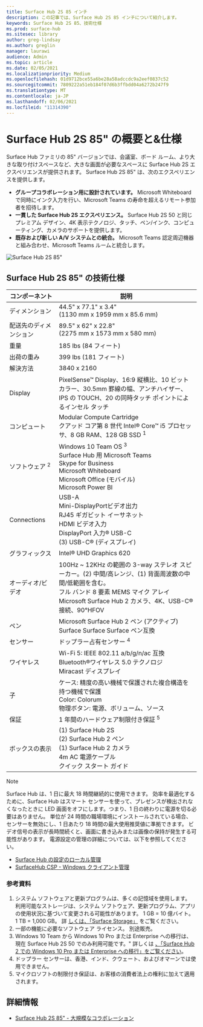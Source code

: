 ```yaml
---
title: Surface Hub 2S 85 インチ
description: この記事では、Surface Hub 2S 85 インチについて紹介します。
keywords: Surface Hub 2S 85、技術仕様
ms.prod: surface-hub
ms.sitesec: library
author: greg-lindsay
ms.author: greglin
manager: laurawi
audience: Admin
ms.topic: article
ms.date: 02/05/2021
ms.localizationpriority: Medium
ms.openlocfilehash: 01d9712bce55a6be28a58adccdc9a2eef0837c52
ms.sourcegitcommit: 7809222a51eb184f07d6b3ffbdd04a6272b247f9
ms.translationtype: MT
ms.contentlocale: ja-JP
ms.lasthandoff: 02/06/2021
ms.locfileid: "11314390"
---
```

# Surface Hub 2S 85" の概要と&仕様

Surface Hub ファミリの 85" バージョンでは、会議室、ボード ルーム、より大きな取り付けスペースなど、大きな画面が必要なスペースに Surface Hub 2S エクスペリエンスが提供されます。 Surface Hub 2S 85" は、次のエクスペリエンスを提供します。

- **グループコラボレーション用に設計されています。** Microsoft Whiteboard で同時にインク入力を行い、Microsoft Teams の寿命を超えるリモート参加者を招待します。
- **一貫した Surface Hub 2S エクスペリエンス。** Surface Hub 2S 50 と同じプレミアム デザイン、4K 表示テクノロジ、タッチ、ペン/インク、コンピューティング、カメラのサポートを提供します。
- **既存および新しい A/V システムとの統合。** Microsoft Teams 認定周辺機器と組み合わせ、Microsoft Teams ルームと統合します。

![Surface Hub 2S 85"](images/hub-2s-85.png)

## Surface Hub 2S 85" の技術仕様

| コンポーネント    | 説明                                                                                                                                                                                                                                         |
| ----------------- | --------------------------------------------------------------------------------------------------------------------------------------------------------------------------------------------------------------------------------------------------------- |
| ディメンション        | 44.5" x 77.1" x 3.4"<br>(1130 mm x 1959 mm x 85.6 mm)                                                                                                                                                                                                        |
| 配送先のディメンション        | 89.5" x 62" x 22.8"<br>(2275 mm x 1573 mm x 580 mm)                                                                                                                                                                                                        |
| 重量            | 185 lbs (84 フィート)                                                                                                                                                                                                                                            |
| 出荷の重み            | 399 lbs (181 フィート)                                                                                                                                                                                                                                            |
| 解決方法        | 3840 x 2160                                                                                                                                                                                                                                               |
| Display           | PixelSense™ Display、16:9 縦横比、10 ビット カラー、30.5mm 罫線の幅、アンチハイザー、IPS の TOUCH、20 の同時タッチ ポイントによるインセル タッチ                                                                                                           |
| コンピュート           | Modular Compute Cartridge<br>クアッド コア第 8 世代 Intel® Core™ i5 プロセッサ、8 GB RAM、128 GB SSD <sup> 1</sup>                                                                                                                                                      |
| ソフトウェア <sup> 2</sup>         | Windows 10 Team OS <sup> 3</sup><br>Surface Hub 用 Microsoft Teams<br>Skype for Business<br>Microsoft Whiteboard<br>Microsoft Office (モバイル)<br>Microsoft Power BI                                                                                                   |
| Connections       | USB-A<br>Mini-DisplayPortビデオ出力<br>RJ45 ギガビット イーサネット<br>HDMI ビデオ入力<br>DisplayPort 入力® USB-C<br>(3) USB-C® (ディスプレイ)                                                                                                           |
| グラフィックス          | Intel® UHD Graphics 620                                                                                                                                                                                                                                   |
| オーディオ/ビデオ       | 100Hz ~ 12KHz の範囲の 3-way ステレオ スピーカー。(2) 中間/高レンジ、(1) 背面周波数の中間/低範囲を含む。 <br>フル バンド 8 要素 MEMS マイク アレイ<br>Microsoft Surface Hub 2 カメラ、4K、USB-C®接続、90°HFOV |
| ペン               | Microsoft Surface Hub 2 ペン (アクティブ)<br>Surface Surface Surface ペン互換                                                                                                                                                                                       |
| センサー           | ドップラー占有センサー <sup> 4</sup>                                                                                                                                                                                                                                 |
| ワイヤレス          | Wi-Fi 5: IEEE 802.11 a/b/g/n/ac 互換<br>Bluetooth®ワイヤレス 5.0 テクノロジ<br>Miracast ディスプレイ                                                                                                                                                      |
| 子          | ケース: 精度の高い機械で保護された複合構造を持つ機械で保護<br>Color: Colorum<br>物理ボタン: 電源、ボリューム、ソース                                                                                                                            |
| 保証         | 1 年間のハードウェア制限付き保証 <sup> 5</sup>                                                                                                                                                                                                                          |
| ボックスの表示 | (1) Surface Hub 2S<br>(2) Surface Hub 2 ペン<br>(1) Surface Hub 2 カメラ<br>4m AC 電源ケーブル<br>クイック スタート ガイド                                                                                                                                         |

> [!NOTE]
> Surface Hub は、1 日に最大 18 時間継続的に使用できます。 効率を最適化するために、Surface Hub はスマート センサーを使って、プレゼンスが検出されなくなったときに LED 画面をオフにします。つまり、1 日の終わりに電源を切る必要はありません。 単位が 24 時間の職場環境にインストールされている場合、センサーを無効にし、1 日あたり 18 時間の最大使用推奨値に準拠できます。 ビデオ信号の表示が長時間続くと、画面に書き込みまたは画像の保持が発生する可能性があります。 電源設定の管理の詳細については、以下を参照してください。
>
> - [Surface Hub の設定のローカル管理](local-management-surface-hub-settings.md)
> - [SurfaceHub CSP - Windows クライアント管理](https://docs.microsoft.com/windows/client-management/mdm/surfacehub-csp)
### 参考資料

1. システム ソフトウェアと更新プログラムは、多くの記憶域を使用します。 利用可能なストレージは、システム ソフトウェア、更新プログラム、アプリの使用状況に基づいて変更される可能性があります。 1 GB = 10 億バイト。 1 TB = 1,000 GB。 詳 [しくは、「Surface Storage」](https://www.surface.com/storage) をご覧ください。
2. 一部の機能に必要なソフトウェア ライセンス。 別途販売。
3. Windows 10 Team から Windows 10 Pro または Enterprise への移行は、現在 Surface Hub 2S 50 でのみ利用可能です。" 詳しくは [、「Surface Hub 2 での Windows 10 Pro または Enterprise への移行」をご覧ください](https://docs.microsoft.com/surface-hub/surface-hub-2s-migrate-os)。
4. ドップラー センサーは、香港、インド、クウェート、およびオマーンでは使用できません。
5. マイクロソフトの制限付き保証は、お客様の消費者法上の権利に加えて適用されます。 

## 詳細情報

- [Surface Hub 2S 85" - 大規模なコラボレーション](https://techcommunity.microsoft.com/t5/surface-it-pro-blog/surface-hub-2s-85-quot-collaboration-at-a-massive-scale/ba-p/1669717)
